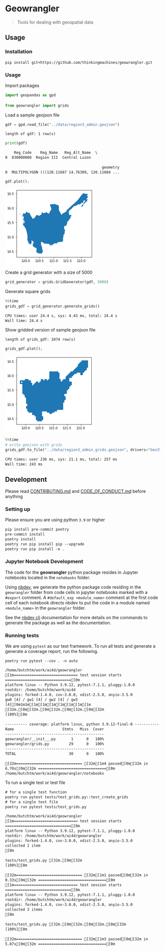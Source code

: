 # Geowrangler
> Tools for dealing with geospatial data


## Usage

### Installation

```
pip install git+https://github.com/thinkingmachines/geowrangler.git
```

### Usage

Import packages

```python
import geopandas as gpd

from geowrangler import grids
```

Load a sample geojson file

```python
gdf = gpd.read_file("../data/region3_admin.geojson")
```

    length of gdf: 1 row(s)


```python
print(gdf)
```

        Reg_Code    Reg_Name   Reg_Alt_Name  \
    0  030000000  Region III  Central Luzon   
    
                                                geometry  
    0  MULTIPOLYGON (((120.11687 14.76309, 120.11684 ...  


```python
gdf.plot();
```


    
![png](docs/images/output_7_0.png)
    


Create a grid generator with a size of 5000

```python
grid_generator = grids.GridGenerator(gdf, 5000)
```

Generate square grids

```python
%%time
grids_gdf = grid_generator.generate_grids()
```

    CPU times: user 24.4 s, sys: 4.43 ms, total: 24.4 s
    Wall time: 24.4 s


Show gridded version of sample geojson file 

    length of grids_gdf: 1074 row(s)


```python
grids_gdf.plot();
```


    
![png](docs/images/output_14_0.png)
    


```python
%%time
# write geojson with grids
grids_gdf.to_file("../data/region3_admin_grids.geojson", drivers="GeoJSON")
```

    CPU times: user 236 ms, sys: 21.1 ms, total: 257 ms
    Wall time: 243 ms


## Development

Please read [CONTRIBUTING.md](https://github.com/thinkingmachines/geowrangler/blob/master/CONTRIBUTING.md) and [CODE_OF_CONDUCT.md](https://github.com/thinkingmachines/geowrangler/blob/master/CODE_OF_CONDUCT.md) before anything

### Setting up

Please ensure you are using python `3.9` or higher

```
pip install pre-commit poetry
pre-commit install
poetry install
poetry run pip install pip --upgrade
poetry run pip install -e .
```
### Jupyter Notebook Development

The code for the **geowrangler** python package resides in Jupyter notebooks located in the `notebooks` folder.

Using [nbdev](https://nbdev.fast.ai), we generate the python package code residing in the `geowrangler` folder from code cells in jupyter notebooks marked with a `#export` comment. A `#default_exp <module_name>` comment at the first code cell of each notebook directs nbdev to put the code in a module named `<module_name>` in the `geowrangler` folder. 

See the [nbdev cli](https://nbdev.fast.ai/cli.html) documentation for more details on the commands to generate the package as well as the documentation.

### Running tests

We are using `pytest` as our test framework. To run all tests and generate a generate a coverage report, run the following.

```
poetry run pytest --cov . -n auto
```

    /home/butchtm/work/ai4d/geowrangler
    [1m============================= test session starts ==============================[0m
    platform linux -- Python 3.9.12, pytest-7.1.1, pluggy-1.0.0
    rootdir: /home/butchtm/work/ai4d
    plugins: forked-1.4.0, cov-3.0.0, xdist-2.5.0, anyio-3.5.0
    gw0 [4] / gw1 [4] / gw2 [4] / gw3 [4][0m1m1m[1m[1m[1m[1m[1m[1m[1m
    [32m.[0m[32m.[0m[32m.[0m[32m.[0m[32m                                                                     [100%][0m
    
    ---------- coverage: platform linux, python 3.9.12-final-0 -----------
    Name                      Stmts   Miss  Cover
    ---------------------------------------------
    geowrangler/__init__.py       1      0   100%
    geowrangler/grids.py         29      0   100%
    ---------------------------------------------
    TOTAL                        30      0   100%
    
    [32m============================== [32m[1m4 passed[0m[32m in 6.70s[0m[32m ===============================[0m
    /home/butchtm/work/ai4d/geowrangler/notebooks


To run a single test or test file

```shell
# for a single test function
poetry run pytest tests/test_grids.py::test_create_grids
# for a single test file
poetry run pytest tests/test_grids.py
```

    /home/butchtm/work/ai4d/geowrangler
    [1m============================= test session starts ==============================[0m
    platform linux -- Python 3.9.12, pytest-7.1.1, pluggy-1.0.0
    rootdir: /home/butchtm/work/ai4d/geowrangler
    plugins: forked-1.4.0, cov-3.0.0, xdist-2.5.0, anyio-3.5.0
    collected 1 item                                                               [0m
    
    tests/test_grids.py [32m.[0m[32m                                                    [100%][0m
    
    [32m============================== [32m[1m1 passed[0m[32m in 0.33s[0m[32m ===============================[0m
    [1m============================= test session starts ==============================[0m
    platform linux -- Python 3.9.12, pytest-7.1.1, pluggy-1.0.0
    rootdir: /home/butchtm/work/ai4d/geowrangler
    plugins: forked-1.4.0, cov-3.0.0, xdist-2.5.0, anyio-3.5.0
    collected 3 items                                                              [0m
    
    tests/test_grids.py [32m.[0m[32m.[0m[32m.[0m[32m                                                  [100%][0m
    
    [32m============================== [32m[1m3 passed[0m[32m in 5.87s[0m[32m ===============================[0m


